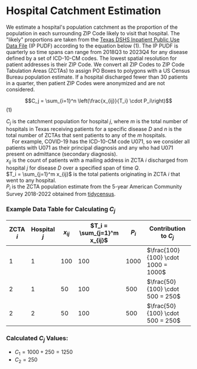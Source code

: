# Hospital Catchment Estimation
We estimate a hospital's population catchment as the proportion of the population in each surrounding ZIP Code likely to visit that hospital. The "likely" proportions are taken from the [Texas DSHS Inpatient Public Use Data File](https://www.dshs.texas.gov/center-health-statistics/texas-health-care-information-collection/health-data-researcher-information/texas-hospital-emergency-department-research-data-file-ed-rdf/texas-inpatient-public-use-data-file-pudf) (IP PUDF) according to the equation below (1). The IP PUDF is quarterly so time spans can range from 2018Q3 to 2023Q4 for any disease defined by a set of ICD-10-CM codes. The lowest spatial resolution for patient addresses is their ZIP Code. We convert all ZIP Codes to ZIP Code Tabulation Areas (ZCTAs) to assign PO Boxes to polygons with a US Census Bureau population estimate. If a hospital discharged fewer than 30 patients in a quarter, then patient ZIP Codes were anonymized and are not considered.

$$C_j = \sum_{i=1}^n \left(\frac{x_{ij}}{T_i} \cdot P_i\right)$$ (1)

$C_j$ is the catchment population for hospital $j$, where $m$ is the total number of hospitals in Texas receiving patients for a specific disease $D$ and $n$ is the total number of ZCTAs that sent patients to any of the $m$ hospitals. <br/>
&nbsp;&nbsp;&nbsp;&nbsp;For example, COVID-19 has the ICD-10-CM code U071, so we consider all patients with U071 as their principal diagnosis and any who had U071 present on admittance (secondary diagnosis). <br/>
$x_{ij}$ is the count of patients with a mailing address in ZCTA $i$ discharged from hospital $j$ for disease $D$ over a specified span of time $Q$. <br/>
$T_i = \sum_{j=1}^m x_{ij}$ is the total patients originating in ZCTA $i$ that went to any hospital. <br/>
$P_i$ is the ZCTA population estimate from the 5-year American Community Survey 2018-2022 obtained from [tidycensus](https://walker-data.com/tidycensus/). <br/>


### Example Data Table for Calculating $C_j$

| **ZCTA $i$** | **Hospital $j$** | **$x_{ij}$** | **$T_i = \sum_{j=1}^m x_{ij}$** | **$P_i$** | **Contribution to $C_j$** |
|---------------------|------------------------|------------------|--------------------------------------|--------------|----------------------------------------|
| 1                   | 1                      | 100              | 100                                  | 1000         | $\frac{100}{100} \cdot 1000 = 1000$    |
| 2                   | 1                      | 50               | 100                                  | 500          | $\frac{50}{100} \cdot 500 = 250$       |
| 2                   | 2                      | 50               | 100                                  | 500          | $\frac{50}{100} \cdot 500 = 250$       |

### Calculated $C_j$ Values:
- $C_1 = 1000 + 250 = 1250$
- $C_2 = 250$

